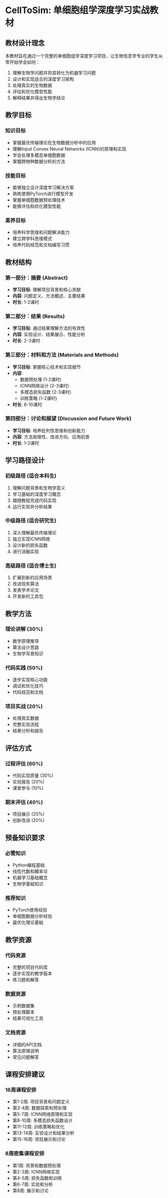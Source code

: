 # CellToSim: 单细胞组学深度学习实战教材

## 教材设计理念

本教材旨在通过一个完整的单细胞组学深度学习项目，让生物信息学专业的学生从零开始学会如何：
1. 理解生物学问题并将其转化为机器学习问题
2. 设计和实现适合的深度学习架构
3. 处理真实的生物数据
4. 评估和优化模型性能
5. 解释结果并得出生物学结论

## 教学目标

### 知识目标
- 掌握最优传输理论在生物数据分析中的应用
- 理解Input Convex Neural Networks (ICNN)的原理和实现
- 学会处理多模态单细胞数据
- 掌握跨物种数据分析的方法

### 技能目标
- 能够独立设计深度学习解决方案
- 熟练使用PyTorch进行模型开发
- 掌握单细胞数据预处理技术
- 能够评估和优化模型性能

### 素养目标
- 培养科学思维和问题解决能力
- 建立跨学科思维模式
- 培养代码规范和文档编写习惯

## 教材结构

### 第一部分：摘要 (Abstract)
- **学习目标**: 理解项目背景和核心贡献
- **内容**: 问题定义、方法概述、主要结果
- **时长**: 1-2课时

### 第二部分：结果 (Results)
- **学习目标**: 通过结果理解方法的有效性
- **内容**: 实验设计、结果展示、性能分析
- **时长**: 2-3课时

### 第三部分：材料和方法 (Materials and Methods)
- **学习目标**: 掌握核心技术和实现细节
- **内容**: 
  - 数据预处理 (1-2课时)
  - ICNN网络设计 (2-3课时)
  - 多模态损失函数 (2-3课时)
  - 训练策略 (1-2课时)
- **时长**: 6-10课时

### 第四部分：讨论和展望 (Discussion and Future Work)
- **学习目标**: 培养批判性思维和创新能力
- **内容**: 方法局限性、改进方向、应用前景
- **时长**: 1-2课时

## 学习路径设计

### 初级路径 (适合本科生)
1. 理解问题背景和生物学意义
2. 学习基础的深度学习概念
3. 跟随教程完成代码实现
4. 运行实验并分析结果

### 中级路径 (适合研究生)
1. 深入理解最优传输理论
2. 独立实现ICNN网络
3. 设计新的损失函数
4. 进行消融实验

### 高级路径 (适合博士生)
1. 扩展到新的应用场景
2. 改进现有算法
3. 发表学术论文
4. 开发新的工具包

## 教学方法

### 理论讲解 (30%)
- 数学原理推导
- 算法设计思路
- 生物学背景知识

### 代码实践 (50%)
- 逐步实现核心功能
- 调试和优化技巧
- 代码规范和文档

### 项目实战 (20%)
- 处理真实数据
- 完整实验流程
- 结果分析和报告

## 评估方式

### 过程评估 (60%)
- 代码实现质量 (30%)
- 实验报告 (20%)
- 课堂参与 (10%)

### 期末评估 (40%)
- 项目展示 (20%)
- 创新改进 (20%)

## 预备知识要求

### 必需知识
- Python编程基础
- 线性代数和概率论
- 机器学习基础概念
- 生物学基础知识

### 推荐知识
- PyTorch使用经验
- 单细胞数据分析经验
- 最优化理论基础

## 教学资源

### 代码资源
- 完整的项目代码库
- 逐步实现的教学版本
- 练习题和解答

### 数据资源
- 示例数据集
- 预处理脚本
- 结果可视化工具

### 文档资源
- 详细的API文档
- 算法原理说明
- 常见问题解答

## 课程安排建议

### 16周课程安排
- 第1-2周: 项目背景和问题定义
- 第3-4周: 数据探索和预处理
- 第5-7周: ICNN网络原理和实现
- 第8-10周: 多模态损失函数设计
- 第11-12周: 训练策略和优化
- 第13-14周: 实验设计和结果分析
- 第15-16周: 项目展示和讨论

### 8周密集课程安排
- 第1周: 背景和数据预处理
- 第2-3周: ICNN网络实现
- 第4-5周: 损失函数和训练
- 第6-7周: 实验和分析
- 第8周: 展示和讨论 